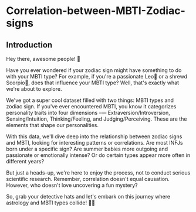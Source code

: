 # Correlation-between-MBTI-Zodiac-signs

## Introduction

Hey there, awesome people! 👋

Have you ever wondered if your zodiac sign might have something to do with your MBTI type? For example, if you're a passionate Leo🦁️ or a shrewd Scorpio🦂️, does that influence your MBTI type? Well, that's exactly what we're about to explore.

We've got a super cool dataset filled with two things: MBTI types and zodiac sign. If you've ever encountered MBTI, you know it categorizes personality traits into four dimensions -— Extraversion/Introversion, Sensing/Intuition, Thinking/Feeling, and Judging/Perceiving. These are the elements that shape our personalities.

With this data, we'll dive deep into the relationship between zodiac signs and MBTI, looking for interesting patterns or correlations. Are most INFJs born under a specific sign? Are summer babies more outgoing and passionate or emotionally intense? Or do certain types appear more often in different years?

But just a heads-up, we're here to enjoy the process, not to conduct serious scientific research. Remember, correlation doesn't equal causation. However, who doesn't love uncovering a fun mystery?

So, grab your detective hats and let's embark on this journey where astrology and MBTI types collide! 🎉🔥
